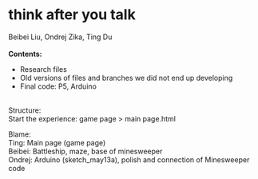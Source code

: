 # think after you talk
Beibei Liu, Ondrej Zika, Ting Du
<br>
<br>
<b>Contents:</b>
<ul>
    <li>Research files</li>
    <li>Old versions of files and branches we did not end up developing</li>
    <li>Final code: P5, Arduino</li>
</ul>
<br>
Structure:
<br>
Start the experience: game page > main page.html
<br>

Blame:
<br>
Ting: Main page (game page)
<br>
Beibei: Battleship, maze, base of minesweeper
<br>
Ondrej: Arduino (sketch_may13a), polish and connection of Minesweeper code
